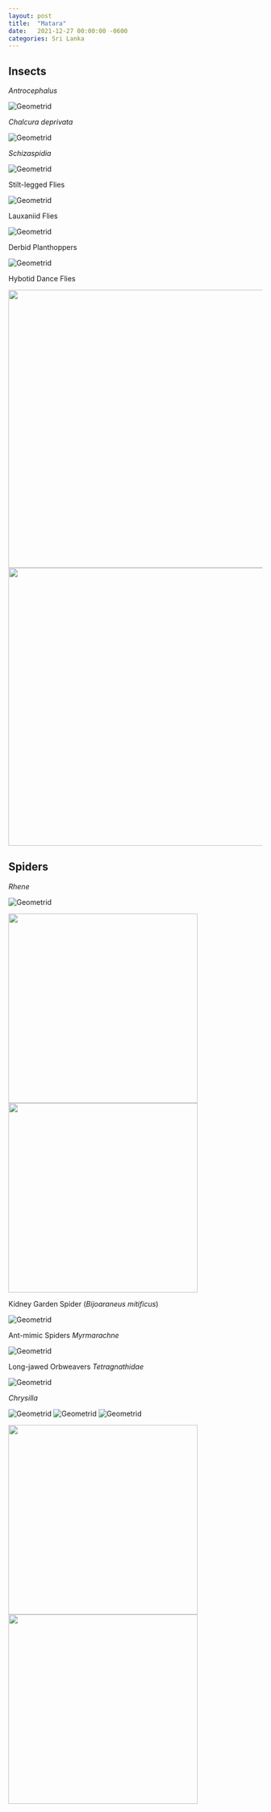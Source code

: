 ```yaml
---
layout: post
title:  "Matara"
date:   2021-12-27 00:00:00 -0600
categories: Sri Lanka
---
```


## Insects

_Antrocephalus_


![Geometrid](/assets/Matara/Antrocephalus_Chalcidoidea.jpg)

_Chalcura deprivata_

![Geometrid](/assets/Matara/Chalcura_deprivata.jpg)

_Schizaspidia_

![Geometrid](/assets/Matara/Schizaspidia.jpg)

Stilt-legged Flies

![Geometrid](/assets/Matara/Micropezidae.jpg)

Lauxaniid Flies

![Geometrid](/assets/Matara/Lauxaniidae.jpg)

Derbid Planthoppers

![Geometrid](/assets/Matara/Derbidae_Planthopper.jpg)

Hybotid Dance Flies

<img src="/assets/Matara/Hybotidae.jpg"  width="550" height="550">  
<img src="/assets/Matara/Hybotidae1.jpg"  width="550" height="550">

## Spiders

_Rhene_

![Geometrid](/assets/Matara/Rhene1.jpg)

<img src="/assets/Matara/Rhene2.jpg"  width="375" height="375">  <img src="/assets/Matara/Rhene3.jpg"  width="375" height="375">

Kidney Garden Spider (_Bijoaraneus mitificus_)

![Geometrid](/assets/Matara/Bijoaraneus_mitificus.jpg)

Ant-mimic Spiders _Myrmarachne_

![Geometrid](/assets/Matara/Myrmarachne.jpg)

Long-jawed Orbweavers _Tetragnathidae_

![Geometrid](/assets/Matara/Tetragnathidae.jpg)

_Chrysilla_

![Geometrid](/assets/Matara/Chrysilla.jpg)
![Geometrid](/assets/Matara/Chrysilla4.jpg)
![Geometrid](/assets/Matara/Chrysilla2.jpg)

<img src="/assets/Matara/Chrysilla1.jpg"  width="375" height="375">  <img src="/assets/Matara/Chrysilla3.jpg"  width="375" height="375">









